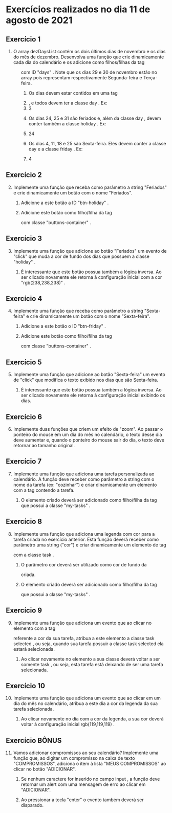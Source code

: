 # Exercícios realizados no dia 11 de agosto de 2021

## Exercício 1

1. O array dezDaysList contém os dois últimos dias de novembro e os dias do mês de dezembro. Desenvolva uma função que crie dinamicamente cada dia do calendário e os adicione como filhos/filhas da tag <ul> com ID "days" . Note que os dias 29 e 30 de novembro estão no array pois representam respectivamente Segunda-feira e Terça-feira.

    1. Os dias devem estar contidos em uma tag <li> , e todos devem ter a classe day . Ex: <li class="day">3</li>

    2. Os dias 24, 25 e 31 são feriados e, além da classe day , devem conter também a classe holiday . Ex: <li class="day holiday">24</li>

    3. Os dias 4, 11, 18 e 25 são Sexta-feira. Eles devem conter a classe day e a classe friday . Ex: <li class="day friday">4</li>

## Exercício 2

2. Implemente uma função que receba como parâmetro a string "Feriados" e crie dinamicamente um botão com o nome "Feriados".

    1. Adicione a este botão a ID "btn-holiday" .

    2. Adicione este botão como filho/filha da tag <div> com classe "buttons-container" .

## Exercício 3

3. Implemente uma função que adicione ao botão "Feriados" um evento de "click" que muda a cor de fundo dos dias que possuem a classe "holiday" .

    1. É interessante que este botão possua também a lógica inversa. Ao ser clicado novamente ele retorna à configuração inicial com a cor "rgb(238,238,238)" .

## Exercício 4

4. Implemente uma função que receba como parâmetro a string "Sexta-feira" e crie dinamicamente um botão com o nome "Sexta-feira".

    1. Adicione a este botão o ID "btn-friday" .

    2. Adicione este botão como filho/filha da tag <div> com classe "buttons-container" .

## Exercício 5

5. Implemente uma função que adicione ao botão "Sexta-feira" um evento de "click" que modifica o texto exibido nos dias que são Sexta-feira.

    1. É interessante que este botão possua também a lógica inversa. Ao ser clicado novamente ele retorna à configuração inicial exibindo os dias.

## Exercício 6

6. Implemente duas funções que criem um efeito de "zoom". Ao passar o ponteiro do mouse em um dia do mês no calendário, o texto desse dia deve aumentar e, quando o ponteiro do mouse sair do dia, o texto deve retornar ao tamanho original.

## Exercício 7

7. Implemente uma função que adiciona uma tarefa personalizada ao calendário. A função deve receber como parâmetro a string com o nome da tarefa (ex: "cozinhar") e criar dinamicamente um elemento com a tag <span> contendo a tarefa.

    1. O elemento criado deverá ser adicionado como filho/filha da tag <div> que possui a classe "my-tasks" .

## Exercício 8

8. Implemente uma função que adiciona uma legenda com cor para a tarefa criada no exercício anterior. Esta função deverá receber como parâmetro uma string ("cor") e criar dinamicamente um elemento de tag <div> com a classe task .

    1. O parâmetro cor deverá ser utilizado como cor de fundo da <div> criada.

    2. O elemento criado deverá ser adicionado como filho/filha da tag <div> que possui a classe "my-tasks" .

## Exercício 9

9. Implemente uma função que adiciona um evento que ao clicar no elemento com a tag <div> referente a cor da sua tarefa, atribua a este elemento a classe task selected , ou seja, quando sua tarefa possuir a classe task selected ela estará selecionada.

    1. Ao clicar novamente no elemento a sua classe deverá voltar a ser somente task , ou seja, esta tarefa está deixando de ser uma tarefa selecionada.

## Exercício 10

10. Implemente uma função que adiciona um evento que ao clicar em um dia do mês no calendário, atribua a este dia a cor da legenda da sua tarefa selecionada.

    1. Ao clicar novamente no dia com a cor da legenda, a sua cor deverá voltar à configuração inicial rgb(119,119,119) .

## Exercício BÔNUS

11. Vamos adicionar compromissos ao seu calendário? Implemente uma função que, ao digitar um compromisso na caixa de texto "COMPROMISSOS", adiciona o item à lista "MEUS COMPROMISSOS" ao clicar no botão "ADICIONAR".

    1. Se nenhum caractere for inserido no campo input , a função deve retornar um alert com uma mensagem de erro ao clicar em "ADICIONAR".

    2. Ao pressionar a tecla "enter" o evento também deverá ser disparado.
